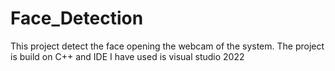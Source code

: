 # Face_Detection
This project detect the face opening the webcam of the system. The project is build on C++ and IDE I have used is visual studio 2022
